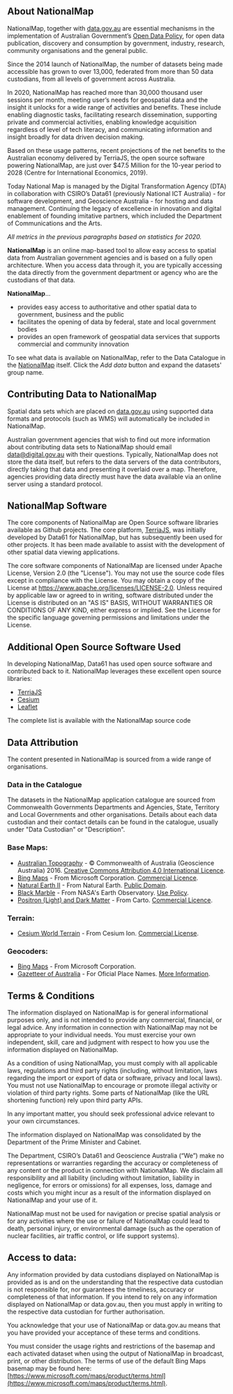 ## About NationalMap 

NationalMap, together with [data.gov.au](https://data.gov.au) are essential mechanisms in the implementation of Australian Government’s [Open Data Policy](https://www.pmc.gov.au/resource-centre/public-data/australian-government-public-data-policy-statement), for open data publication, discovery and consumption by government, industry, research, community organisations and the general public.

Since the 2014 launch of NationalMap, the number of datasets being made accessible has grown to over 13,000, federated from more than 50 data custodians, from all levels of government across Australia.

In 2020, NationalMap has reached more than 30,000 thousand user sessions per month, meeting user’s needs for geospatial data and the insight it unlocks for a wide range of activities and benefits. These include enabling diagnostic tasks, facilitating research dissemination, supporting private and commercial activities, enabling knowledge acquisition regardless of level of tech literacy, and communicating information and insight broadly for data driven decision making.

Based on these usage patterns, recent projections of the net benefits to the Australian economy delivered by TerriaJS, the open source software powering NationalMap, are just over $47.5 Million for the 10-year period to 2028 (Centre for International Economics, 2019).

Today National Map is managed by the Digital Transformation Agency (DTA) in collaboration with CSIRO’s Data61 (previously National ICT Australia) - for software development, and Geoscience Australia - for hosting and data management. Continuing the legacy of excellence in innovation and digital enablement of founding imitative partners, which included the Department of Communications and the Arts.

_All metrics in the previous paragraphs based on statistics for 2020._

**NationalMap** is an online map-based tool to allow easy access to spatial data from Australian government agencies and is based on a fully open architecture. When you access data through it, you are typically accessing the data directly from the government department or agency who are the custodians of that data.

**NationalMap**...

* provides easy access to authoritative and other spatial data to government, business and the public
* facilitates the opening of data by federal, state and local government bodies
* provides an open framework of geospatial data services that supports commercial and community innovation

To see what data is available on NationalMap, refer to the Data Catalogue in the [NationalMap](/) itself. Click the *Add data* button and expand the datasets' group name.

## Contributing Data to NationalMap

Spatial data sets which are placed on [data.gov.au](https://data.gov.au) using supported data formats and protocols (such as WMS) will automatically be included in NationalMap.

Australian government agencies that wish to find out more information about contributing data sets to NationalMap should email [data@digital.gov.au](mailto:data@digital.gov.au) with their questions. Typically, NationalMap does not store the data itself, but refers to the data servers of the data contributors, directly taking that data and presenting it overlaid over a map. Therefore, agencies providing data directly must have the data available via an online server using a standard protocol.

## NationalMap Software

The core components of NationalMap are Open Source software libraries available as Github projects. The core platform, [TerriaJS](https://github.com/TerriaJS/terriajs), was initially developed by Data61 for NationalMap, but has subsequently been used for other projects. It has been made available to assist with the development of other spatial data viewing applications.

The core software components of NationalMap are licensed under Apache License, Version 2.0 (the "License"). You may not use the source code files except in compliance with the License. You may obtain a copy of the License at https://www.apache.org/licenses/LICENSE-2.0. Unless required by applicable law or agreed to in writing, software distributed under the License is distributed on an "AS IS" BASIS, WITHOUT WARRANTIES OR CONDITIONS OF ANY KIND, either express or implied. See the License for the specific language governing permissions and limitations under the License.

## Additional Open Source Software Used

In developing NationalMap, Data61 has used open source software and contributed back to it. NationalMap leverages these excellent open source libraries:

* [TerriaJS](https://github.com/TerriaJS/terriajs)
* [Cesium](https://cesiumjs.org)
* [Leaflet](https://leafletjs.com)

The complete list is available with the NationalMap source code

## Data Attribution

The content presented in NationalMap is sourced from a wide range of organisations.

### Data in the Catalogue

The datasets in the NationalMap application catalogue are sourced from Commonwealth Governments Departments and Agencies, State, Territory and Local Governments and other organisations. Details about each data custodian and their contact details can be found in the catalogue, usually under "Data Custodian" or "Description".

### Base Maps:

* [Australian Topography](https://data.gov.au/dataset/australian-topographic-base-map-web-mercator-wms) - © Commonwealth of Australia (Geoscience Australia) 2016. [Creative Commons Attribution 4.0 International Licence](https://creativecommons.org/licenses/by/4.0/).
* [Bing Maps](https://www.microsoft.com/en-us/maps/) - From Microsoft Corporation. [Commercial Licence](https://www.microsoft.com/en-us/maps/product).
* [Natural Earth II](https://www.naturalearthdata.com/downloads/10m-raster-data/10m-natural-earth-2/) - From Natural Earth. [Public Domain](https://www.naturalearthdata.com/about/terms-of-use/).
* [Black Marble](https://earthobservatory.nasa.gov/Features/NightLights) - From NASA's Earth Observatory. [Use Policy](https://earthobservatory.nasa.gov/image-use-policy).
* [Positron (Light) and Dark Matter](https://carto.com/location-data-services/basemaps/) - From Carto. [Commercial Licence](https://carto.com/location-data-services/basemaps/).

### Terrain:

* [Cesium World Terrain](https://cesium.com/content/cesium-world-terrain/) - From Cesium Ion. [Commercial License](https://cesium.com/legal/terms-of-service/).

### Geocoders:

* [Bing Maps](https://www.microsoft.com/en-us/maps/) - From Microsoft Corporation.
* [Gazetteer of Australia](https://ecat.ga.gov.au/geonetwork/srv/eng/catalog.search#/metadata/e19a92fa-257c-159d-e044-00144fdd4fa6) - For Oficial Place Names. [More Information](https://s3-ap-southeast-2.amazonaws.com/fsdf.placenames/DPS/Composite+Gazetteer+DPS.pdf).

## Terms & Conditions

The information displayed on NationalMap is for general informational purposes only, and is not intended to provide any commercial, financial, or legal advice. Any information in connection with NationalMap may not be appropriate to your individual needs. You must exercise your own independent, skill, care and judgment with respect to how you use the information displayed on NationalMap.

As a condition of using NationalMap, you must comply with all applicable laws, regulations and third party rights (including, without limitation, laws regarding the import or export of data or software, privacy and local laws). You must not use NationalMap to encourage or promote illegal activity or violation of third party rights. Some parts of NationalMap (like the URL shortening function) rely upon third party APIs.

In any important matter, you should seek professional advice relevant to your own circumstances.

The information displayed on NationalMap was consolidated by the Department of the Prime Minister and Cabinet.

The Department, CSIRO’s Data61 and Geoscience Australia (“We”) make no representations or warranties regarding the accuracy or completeness of any content or the product in connection with NationalMap. We disclaim all responsibility and all liability (including without limitation, liability in negligence, for errors or omissions) for all expenses, loss, damage and costs which you might incur as a result of the information displayed on NationalMap and your use of it.

NationalMap must not be used for navigation or precise spatial analysis or for any activities where the use or failure of NationalMap could lead to death, personal injury, or environmental damage (such as the operation of nuclear facilities, air traffic control, or life support systems).

## Access to data:

Any information provided by data custodians displayed on NationalMap is provided as is and on the understanding that the respective data custodian is not responsible for, nor guarantees the timeliness, accuracy or completeness of that information. If you intend to rely on any information displayed on NationalMap or data.gov.au, then you must apply in writing to the respective data custodian for further authorisation.

You acknowledge that your use of NationalMap or data.gov.au means that you have provided your acceptance of these terms and conditions.

You must consider the usage rights and restrictions of the basemap and each activated dataset when using the output of NationalMap in broadcast, print, or other distribution. The terms of use of the default Bing Maps basemap may be found here: [https://www.microsoft.com/maps/product/terms.html](https://www.microsoft.com/maps/product/terms.html).
